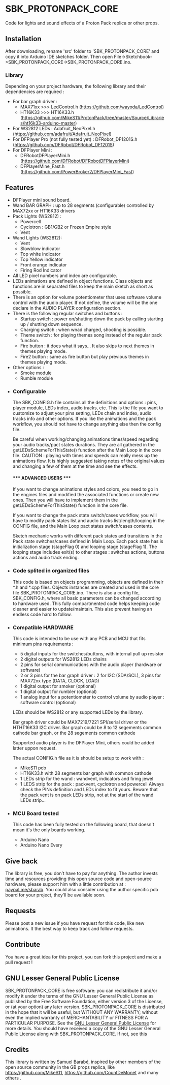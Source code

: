 # SBK_PROTONPACK_CORE
Code for lights and sound effects of a Proton Pack replica or other props.

## Installation

After downloading, rename 'src' folder to 'SBK_PROTONPACK_CORE' and copy it into Arduino IDE sketches folder. Then open File->Sketchbook->SBK_PROTONPACK_CORE->SBK_PROTONPACK_CORE.ino.

### Library

Depending on your project hardware, the following library and their dependencies are required :

- For bar graph driver :
    -  MAX71xx >>>   LedControl.h (https://github.com/wayoda/LedControl)
    -  HT16K33 >>>   HT16K33.h (https://github.com/MikeS11/ProtonPack/tree/master/Source/Libraries/ht16k33-arduino-master)
- For WS2812 LEDs :       Adafruit_NeoPixel.h (https://github.com/adafruit/Adafruit_NeoPixel)
- For DFPlayer Pro (not fully tested yet) : DFRobot_DF1201S.h (https://github.com/DFRobot/DFRobot_DF1201S)
- For DFPlayer Mini :
    - DFRobotDFPlayerMini.h (https://github.com/DFRobot/DFRobotDFPlayerMini)
    - DFPlayerMine_Fast.h (https://github.com/PowerBroker2/DFPlayerMini_Fast)


## Features

 *    DFPlayer mini sound board.
 *    Wand BAR GRAPH : up to 28 segments (configurable) controlled by MAX72xx or HT16K33 drivers
 *    Pack Lights (WS2812) :
         *  Powercell
         *  Cyclotron : GB1/GB2 or Frozen Empire style
         *  Vent  
 *    Wand Lights (WS2812):
         *    Vent
         *    Slowblow indicator
         *    Top white indicator
         *    Top Yellow indicator
         *    Front orange indicator
         *    Firing Rod Indicator
 *    All LED pixel numbers and index are configurable.       
 *    LEDs animations are defined in object functions. Class objects and functions are in separated files to keep the main sketch as short as possible.
 *    There is an option for volume potentiometer that uses software volume control with the audio player. If not define, the volume will be the one declare in the AUDIO PLAYER configuration section.
 *    There is the following regular switches and buttons :
      -    Startup switch : power on/shutting down the pack by calling starting up / shutting down sequence.
      -    Charging switch :    when wnad charged, shooting is possible.
      -    Theme switch :    for playing themes song instead of the regular pack function.
      -    Fire button :    it does what it says... It also skips to next themes in themes playing mode.
      -    Fire2 button :    same as fire button but play previous themes in themes playing mode.
 *    Other options :
         -    Smoke module
         -    Rumble module


- ### Configurable

  The SBK_CONFIG.h file contains all the definitions and options : pins, player module, LEDs index, audio tracks, etc. This is the file you want to customize to adjust your pins setting, LEDs chain and index, audio tracks info and other options. If you like the animations and the pack workflow, you should not have to change anything else then the config file.

  Be careful when working/changing animations times/speed regarding your audio tracks/pact states durations. They are all gathered in the getLEDsSchemeForThisState() function after the Main Loop in the core file. CAUTION : playing with times and speeds can really mess up the animations flow. It is highly suggested taking notes of the original values and changing a few of them at the time and see the effects.


    
  #### *** ADVANCED USERS ***
  
  If you want to change animations styles and colors, you need to go in the engines files and modified the associated functions or create new ones. Then you will have to implement them in the getLEDsSchemeForThisState() function in the core file.

  If you want to change the pack state switch/cases workflow, you will have to modify pack states list and audio tracks list/length/looping in the CONFIG file, and the Main Loop pact states switch/cases contents.

  Sketch mechanic works with different pack states and transitions in the Pack state switches/cases defined in Main Loop. Each pack state has is initialization stage (stageFlag 0) and looping stage (stageFlag 1). The looping stage includes exit(s) to other stages : switches actions, buttons actions and audio track ending.


- ### Code splited in organized files  

  This code is based on objects programming, objects are defined in their *.h and *.cpp files. Objects instances are created and used in the core file SBK_PROTONPACK_CORE.ino. There is also a config file, SBK_CONFIG.h, where all basic parameters can be changed according to hardware used. This fully compartmented code helps keeping code cleaner and easier to update/maintain. This also prevent having an endless code hard to follow.

- ### Compatible HARDWARE

  This code is intended to be use with any PCB and MCU that fits minimum pins requirements :
  - 5 digital inputs for the switches/buttons, with internal pull up resistor
  - 2 digital outputs for WS2812 LEDs chains
  - 2 pins for serial communications with the audio player (hardware or software)
  - 2 or 3 pins for the bar graph driver : 2 for I2C (SDA/SCL), 3 pins for MAX72xx type (DATA, CLOCK, LOAD)
  - 1 digital output for smoker (optional)
  - 1 digital output for rumbler (optional)
  - 1 analog input for a potentiometer to control volume by audio player : software control (optional)
 
  LEDs should be WS2812 or any supported LEDs by the library.

  Bar graph driver could be MAX7219/7221 SPI/serial driver or the HTHT16K33 I2C driver.
  Bar graph could be 8 to 12 segements common cathode bar graph, or the 28 segements common cathode

  Supported audio player is the DFPlayer Mini, others could be added latter uppon request.

  The actual CONFIG.h file as it is should be setup to work with :
  - MikeS11 pcb
  - HT16K33.h with 28 segments bar graph with common cathode
  - 1 LEDs strip for the wand : wandvent, indicators and firing jewel
  - 1 LEDS strip for the pack : packvent, cyclotron and powercell
  Always check the PINs definition and LEDs index to fit yours.
  Beware that the pack vent is on pack LEDs strip, not at the start of the wand LEDs strip...

- ### MCU Board tested

  This code has been fully tested on the following board, that doesn't mean it's the only boards working.

  - Arduino Nano
  - Arduino Nano Every
 
    
## Give back

The library is free, you don’t have to pay for anything. The author invests time and resources providing this open source code and open-source hardware, please support him with a little contribution at : [paypal.me/sbarab](https://www.paypal.com/paypalme/sbarab). 
You could also consider using the author specific pcb board for your project, they'll be available soon.

## Requests

Please post a new issue if you have request for this code, like new animations. It the best way to keep track and follow requests.

## Contribute

You have a great idea for this project, you can fork this project and make a pull request !

## GNU Lesser General Public License

SBK_PROTONPACK_CORE is free software: you can redistribute it and/or  modify it under the terms of the GNU Lesser General Public License as published by the Free Software Foundation, either version 3 of the License, or (at your option) any later version.
SBK_PROTONPACK_CORE is distributed in the hope that it will be useful, but WITHOUT ANY WARRANTY; without even the implied warranty of MERCHANTABILITY or FITNESS FOR A PARTICULAR PURPOSE. See the [GNU Lesser General Public License](https://www.gnu.org/licenses/lgpl-3.0.en.html) for more details.
You should have received a copy of the GNU Lesser General Public License along with SBK_PROTONPACK_CORE.  If not, see [this](https://www.gnu.org/licenses/)

## Credits

This library is written by Samuel Barabé, inspired by other members of the open source community in the GB props replica, like https://github.com/MikeS11, https://github.com/CountDeMonet and many others .



